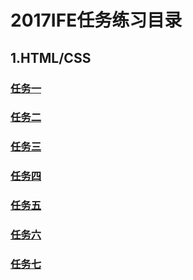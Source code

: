 # **2017IFE任务练习目录**
## **1.HTML/CSS**
### [任务一](https://hxvin.github.io/IFE-/2017IFE1.1.html)
### [任务二](https://hxvin.github.io/IFE-/IFE1.2/IFE1.2.htm)
### [任务三](https://hxvin.github.io/IFE-/IFE1.32/IFE1.32.html)
### [任务四](https://hxvin.github.io/IFE-/IFE1.4/IFE1.4.html)
### [任务五](https://hxvin.github.io/IFE-/IFE1.5/IFE1.5.htm)
### [任务六](https://hxvin.github.io/IFE-/IFE1.6/IFE1.6.html)
### [任务七](https://hxvin.github.io/IFE-/IFE1.7/IFE1.7.html)
